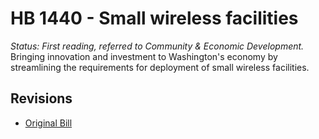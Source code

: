 # HB 1440 - Small wireless facilities
*Status: First reading, referred to Community & Economic Development.*
Bringing innovation and investment to Washington's economy by streamlining the requirements for deployment of small wireless facilities.

## Revisions
* [Original Bill](1/)